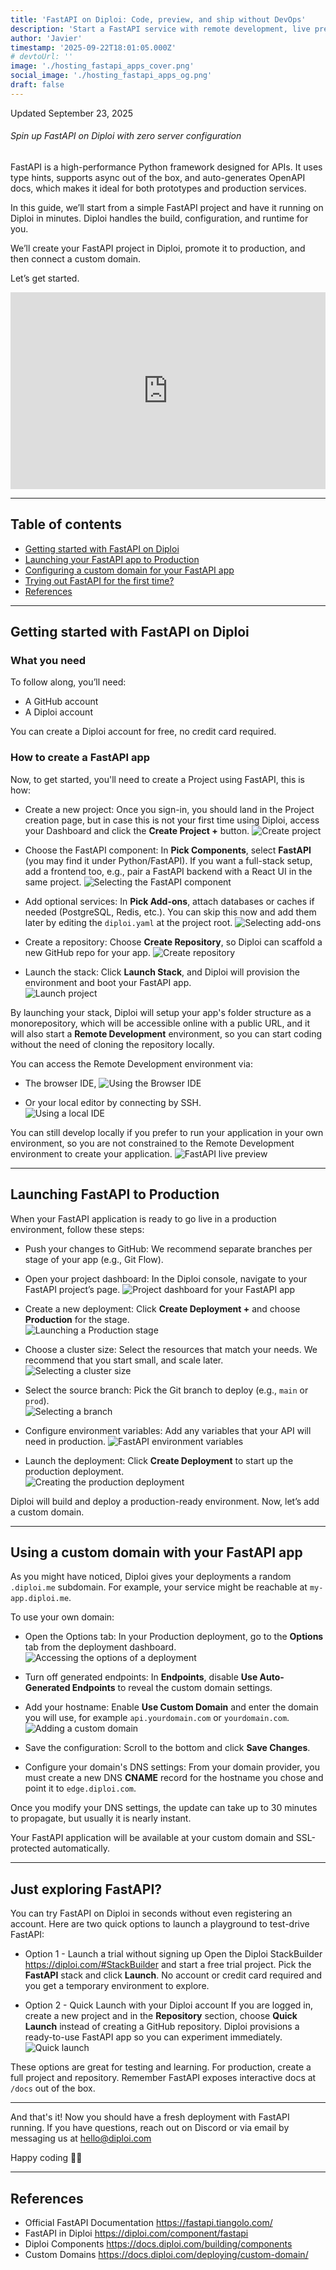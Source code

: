 ```yaml
---
title: 'FastAPI on Diploi: Code, preview, and ship without DevOps'
description: 'Start a FastAPI service with remote development, live previews, and one-click production, without configuring SSL certificates or manual server config.'
author: 'Javier'
timestamp: '2025-09-22T18:01:05.000Z'
# devtoUrl: ''
image: './hosting_fastapi_apps_cover.png'
social_image: './hosting_fastapi_apps_og.png'
draft: false
---
```


Updated <time datetime="2025-09-23T01:03:05.000Z">September 23, 2025</time>

###### Spin up FastAPI on Diploi with zero server configuration

FastAPI is a high-performance Python framework designed for APIs. It uses type hints, supports async out of the box, and auto-generates OpenAPI docs, which makes it ideal for both prototypes and production services.

In this guide, we’ll start from a simple FastAPI project and have it running on Diploi in minutes. Diploi handles the build, configuration, and runtime for you.

We’ll create your FastAPI project in Diploi, promote it to production, and then connect a custom domain.

Let’s get started.

<div style="display:flex; justify-content:center; width:100%">
    <iframe width="560" height="315" src="https://www.youtube.com/embed/zi0ZVOIQTt4?si=DGIhtm7KByKZSyr8" title="Using FastAPI in Diploi" frameborder="0" allow="accelerometer; autoplay; clipboard-write; encrypted-media; gyroscope; picture-in-picture; web-share" referrerpolicy="strict-origin-when-cross-origin" allowfullscreen></iframe>
</div>

---

## Table of contents

- [Getting started with FastAPI on Diploi](#getting-started-with-fastapi-on-diploi)
- [Launching your FastAPI app to Production](#launching-fastapi-to-production)
- [Configuring a custom domain for your FastAPI app](#using-a-custom-domain-with-your-fastapi-app)
- [Trying out FastAPI for the first time?](#just-exploring-fastapi)
- [References](#references)

---

## Getting started with FastAPI on Diploi

### What you need

To follow along, you’ll need:

- A GitHub account
- A Diploi account

You can create a Diploi account for free, no credit card required.

### How to create a FastAPI app

Now, to get started, you'll need to create a Project using FastAPI, this is how:

- Create a new project: Once you sign-in, you should land in the Project creation page, but in case this is not your first time using Diploi, access your Dashboard and click the **Create Project +** button.
  ![Create project](../../../images/blog/create-project.png)

- Choose the FastAPI component: In **Pick Components**, select **FastAPI** (you may find it under Python/FastAPI). If you want a full-stack setup, add a frontend too, e.g., pair a FastAPI backend with a React UI in the same project.
  ![Selecting the FastAPI component](fastapi-component.png)

- Add optional services: In **Pick Add-ons**, attach databases or caches if needed (PostgreSQL, Redis, etc.). You can skip this now and add them later by editing the `diploi.yaml` at the project root.
  ![Selecting add-ons](../../../images/blog/selecting-add-ons-3.png)

- Create a repository: Choose **Create Repository**, so Diploi can scaffold a new GitHub repo for your app.
  ![Create repository](../../../images/blog/creating-a-repo.png)

- Launch the stack: Click **Launch Stack**, and Diploi will provision the environment and boot your FastAPI app.  
  ![Launch project](../../../images/blog/launch-project.png)

By launching your stack, Diploi will setup your app's folder structure as a monorepository, which will be accessible online with a public URL, and it will also start a **Remote Development** environment, so you can start coding without the need of cloning the repository locally.

You can access the Remote Development environment via:

- The browser IDE,
  ![Using the Browser IDE](../../../images/blog/browser-ide.png)

- Or your local editor by connecting by SSH.  
  ![Using a local IDE](../../../images/blog/using-a-local-ide.png)

You can still develop locally if you prefer to run your application in your own environment, so you are not constrained to the Remote Development environment to create your application.
![FastAPI live preview](fastapi-preview.png)

---

## Launching FastAPI to Production

When your FastAPI application is ready to go live in a production environment, follow these steps:

- Push your changes to GitHub: We recommend separate branches per stage of your app (e.g., Git Flow).

- Open your project dashboard: In the Diploi console, navigate to your FastAPI project’s page.
  ![Project dashboard for your FastAPI app](fastapi-project-dashboard.png)
- Create a new deployment: Click **Create Deployment +** and choose **Production** for the stage.  
  ![Launching a Production stage](../../../images/blog/production-stage.png)

- Choose a cluster size: Select the resources that match your needs. We recommend that you start small, and scale later.  
  ![Selecting a cluster size](../../../images/blog/cluster-size-selection.png)

- Select the source branch: Pick the Git branch to deploy (e.g., `main` or `prod`).  
  ![Selecting a branch](../../../images/blog/selecting-a-branch.png)

- Configure environment variables: Add any variables that your API will need in production.
  ![FastAPI environment variables](fastapi-env-variables.png)

- Launch the deployment: Click **Create Deployment** to start up the production deployment.  
  ![Creating the production deployment](../../../images/blog/creating-deployment.png)

Diploi will build and deploy a production-ready environment. Now, let’s add a custom domain.

---

## Using a custom domain with your FastAPI app

As you might have noticed, Diploi gives your deployments a random `.diploi.me` subdomain. For example, your service might be reachable at `my-app.diploi.me`.

To use your own domain:

- Open the Options tab: In your Production deployment, go to the **Options** tab from the deployment dashboard.  
  ![Accessing the options of a deployment](../../../images/blog/deployment-options.png)

- Turn off generated endpoints: In **Endpoints**, disable **Use Auto-Generated Endpoints** to reveal the custom domain settings.

- Add your hostname: Enable **Use Custom Domain** and enter the domain you will use, for example `api.yourdomain.com` or `yourdomain.com`.  
  ![Adding a custom domain](../../../images/blog/adding-a-custom-domain.png)

- Save the configuration: Scroll to the bottom and click **Save Changes**.

- Configure your domain's DNS settings: From your domain provider, you must create a new DNS **CNAME** record for the hostname you chose and point it to `edge.diploi.com`.

Once you modify your DNS settings, the update can take up to 30 minutes to propagate, but usually it is nearly instant.

Your FastAPI application will be available at your custom domain and SSL-protected automatically.

---

## Just exploring FastAPI?

You can try FastAPI on Diploi in seconds without even registering an account. Here are two quick options to launch a playground to test-drive FastAPI:

- Option 1 - Launch a trial without signing up
  Open the Diploi StackBuilder <a href="https://diploi.com/#StackBuilder" target="_blank">https://diploi.com/#StackBuilder</a> and start a free trial project. Pick the **FastAPI** stack and click **Launch**. No account or credit card required and you get a temporary environment to explore.

- Option 2 - Quick Launch with your Diploi account
  If you are logged in, create a new project and in the **Repository** section, choose **Quick Launch** instead of creating a GitHub repository. Diploi provisions a ready-to-use FastAPI app so you can experiment immediately.  
   ![Quick launch](../../../images/blog/quick-launch.png)

These options are great for testing and learning. For production, create a full project and repository. Remember FastAPI exposes interactive docs at `/docs` out of the box.

---

And that's it! Now you should have a fresh deployment with FastAPI running. If you have questions, reach out on Discord or via email by messaging us at hello@diploi.com

Happy coding 👩‍💻

---

## References

- Official FastAPI Documentation https://fastapi.tiangolo.com/
- FastAPI in Diploi https://diploi.com/component/fastapi
- Diploi Components https://docs.diploi.com/building/components
- Custom Domains https://docs.diploi.com/deploying/custom-domain/
